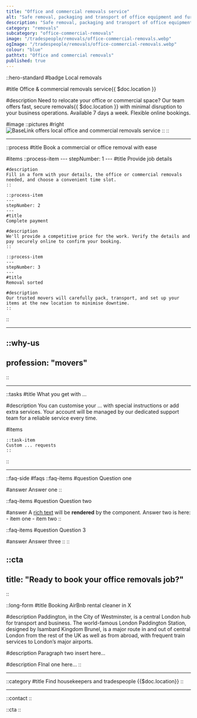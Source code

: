```yaml
---
title: "Office and commercial removals service"
alt: "Safe removal, packaging and transport of office equipment and furniture"
description: "Safe removal, packaging and transport of office equipment and furniture"
category: "removals"
subcategory: "office-commercial-removals"
image: "/tradespeople/removals/office-commercial-removals.webp"
ogImage: "/tradespeople/removals/office-commercial-removals.webp"
colour: "blue"
pathtxt: "Office and commercial removals"
published: true
---
```


::hero-standard
#badge
Local removals

#title
Office & commercial removals service{{ $doc.location }}

#description
Need to relocate your office or commercial space? Our team offers fast, secure removals{{ $doc.location }} with minimal disruption to your business operations. Available 7 days a week. Flexible online bookings.

#image
    ::pictures
    #right
    ![BaseLink offers local office and commercial removals service](/tradespeople/removals/office-commercial-removals.webp)
    ::
::

---

::process
#title
Book a commercial or office removal with ease

#items
    ::process-item
    ---
    stepNumber: 1
    ---
    #title
    Provide job details

    #description
    Fill in a form with your details, the office or commercial removals needed, and choose a convenient time slot.
    ::
    
    ::process-item
    ---
    stepNumber: 2
    ---
    #title
    Complete payment

    #description
    We'll provide a competitive price for the work. Verify the details and pay securely online to confirm your booking.
    ::

    ::process-item
    ---
    stepNumber: 3
    ---
    #title
    Removal sorted

    #description
    Our trusted movers will carefully pack, transport, and set up your items at the new location to minimise downtime.
    ::
::

---

::why-us
---
profession: "movers"
---
::

---

::tasks
#title
What you get with ...

#description
You can customise your ... with special instructions or add extra services. Your account will be managed by our dedicated support team for a reliable service every time.

#items

    ::task-item
    Custom ... requests
    ::
::

---

::faq-side
#faqs
  ::faq-items
  #question
  Question one

  #answer
  Answer one
  ::

  ::faq-items
  #question
  Question two

  #answer
  A [rich text](/services/commercial-cleaning) will be **rendered** by the component.
  Answer two is here:
    - item one
    - item two
  ::

  ::faq-items
  #question
  Question 3

  #answer
  Answer three
  ::
::

::cta
---
title: "Ready to book your office removals job?"
---
::

::long-form
#title
Booking AirBnb rental cleaner in X

#description
Paddington, in the City of Westminster, is a central London hub for transport and business. The world-famous London Paddington Station, designed by Isambard Kingdom Brunel, is a major route in and out of central London from the rest of the UK as well as from abroad, with frequent train services to London’s major airports.

#description
Paragraph two insert here...

#description
FInal one here...
::

---

::category
#title
Find housekeepers and tradespeople {{$doc.location}}
::

---

::contact
::

::cta
::